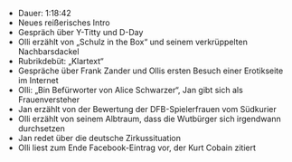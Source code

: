 - Dauer: 1:18:42
- Neues reißerisches Intro
- Gespräch über Y-Titty und D-Day
- Olli erzählt von „Schulz in the Box“ und seinem verkrüppelten Nachbarsdackel
- Rubrikdebüt: „Klartext“
- Gespräche über Frank Zander und Ollis ersten Besuch einer Erotikseite im Internet
- Olli: „Bin Befürworter von Alice Schwarzer“, Jan gibt sich als Frauenversteher
- Jan erzählt von der Bewertung der DFB-Spielerfrauen vom Südkurier
- Olli erzählt von seinem Albtraum, dass die Wutbürger sich irgendwann durchsetzen
- Jan redet über die deutsche Zirkussituation
- Olli liest zum Ende Facebook-Eintrag vor, der Kurt Cobain zitiert
